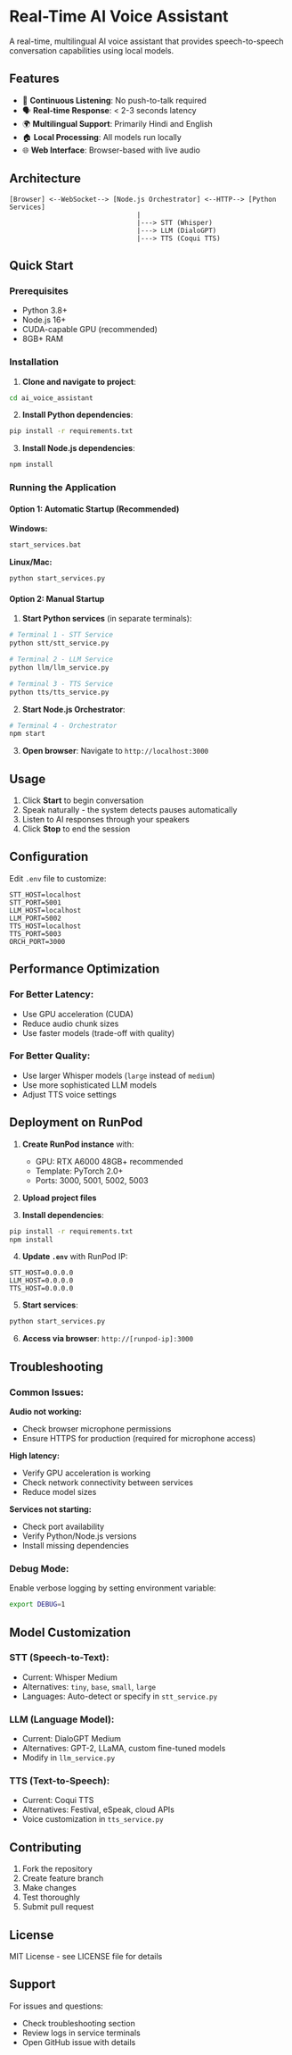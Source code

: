 # Real-Time AI Voice Assistant

A real-time, multilingual AI voice assistant that provides speech-to-speech conversation capabilities using local models.

## Features

- 🎤 **Continuous Listening**: No push-to-talk required
- 🗣️ **Real-time Response**: < 2-3 seconds latency
- 🌍 **Multilingual Support**: Primarily Hindi and English
- 🏠 **Local Processing**: All models run locally
- 🌐 **Web Interface**: Browser-based with live audio

## Architecture

```
[Browser] <--WebSocket--> [Node.js Orchestrator] <--HTTP--> [Python Services]
                                |
                                |---> STT (Whisper)
                                |---> LLM (DialoGPT)
                                |---> TTS (Coqui TTS)
```

## Quick Start

### Prerequisites

- Python 3.8+
- Node.js 16+
- CUDA-capable GPU (recommended)
- 8GB+ RAM

### Installation

1. **Clone and navigate to project**:
```bash
cd ai_voice_assistant
```

2. **Install Python dependencies**:
```bash
pip install -r requirements.txt
```

3. **Install Node.js dependencies**:
```bash
npm install
```

### Running the Application

#### Option 1: Automatic Startup (Recommended)

**Windows:**
```bash
start_services.bat
```

**Linux/Mac:**
```bash
python start_services.py
```

#### Option 2: Manual Startup

1. **Start Python services** (in separate terminals):
```bash
# Terminal 1 - STT Service
python stt/stt_service.py

# Terminal 2 - LLM Service  
python llm/llm_service.py

# Terminal 3 - TTS Service
python tts/tts_service.py
```

2. **Start Node.js Orchestrator**:
```bash
# Terminal 4 - Orchestrator
npm start
```

3. **Open browser**: Navigate to `http://localhost:3000`

## Usage

1. Click **Start** to begin conversation
2. Speak naturally - the system detects pauses automatically
3. Listen to AI responses through your speakers
4. Click **Stop** to end the session

## Configuration

Edit `.env` file to customize:

```env
STT_HOST=localhost
STT_PORT=5001
LLM_HOST=localhost
LLM_PORT=5002
TTS_HOST=localhost
TTS_PORT=5003
ORCH_PORT=3000
```

## Performance Optimization

### For Better Latency:
- Use GPU acceleration (CUDA)
- Reduce audio chunk sizes
- Use faster models (trade-off with quality)

### For Better Quality:
- Use larger Whisper models (`large` instead of `medium`)
- Use more sophisticated LLM models
- Adjust TTS voice settings

## Deployment on RunPod

1. **Create RunPod instance** with:
   - GPU: RTX A6000 48GB+ recommended
   - Template: PyTorch 2.0+
   - Ports: 3000, 5001, 5002, 5003

2. **Upload project files**

3. **Install dependencies**:
```bash
pip install -r requirements.txt
npm install
```

4. **Update `.env`** with RunPod IP:
```env
STT_HOST=0.0.0.0
LLM_HOST=0.0.0.0
TTS_HOST=0.0.0.0
```

5. **Start services**:
```bash
python start_services.py
```

6. **Access via browser**: `http://[runpod-ip]:3000`

## Troubleshooting

### Common Issues:

**Audio not working:**
- Check browser microphone permissions
- Ensure HTTPS for production (required for microphone access)

**High latency:**
- Verify GPU acceleration is working
- Check network connectivity between services
- Reduce model sizes

**Services not starting:**
- Check port availability
- Verify Python/Node.js versions
- Install missing dependencies

### Debug Mode:

Enable verbose logging by setting environment variable:
```bash
export DEBUG=1
```

## Model Customization

### STT (Speech-to-Text):
- Current: Whisper Medium
- Alternatives: `tiny`, `base`, `small`, `large`
- Languages: Auto-detect or specify in `stt_service.py`

### LLM (Language Model):
- Current: DialoGPT Medium
- Alternatives: GPT-2, LLaMA, custom fine-tuned models
- Modify in `llm_service.py`

### TTS (Text-to-Speech):
- Current: Coqui TTS
- Alternatives: Festival, eSpeak, cloud APIs
- Voice customization in `tts_service.py`

## Contributing

1. Fork the repository
2. Create feature branch
3. Make changes
4. Test thoroughly
5. Submit pull request

## License

MIT License - see LICENSE file for details

## Support

For issues and questions:
- Check troubleshooting section
- Review logs in service terminals
- Open GitHub issue with details